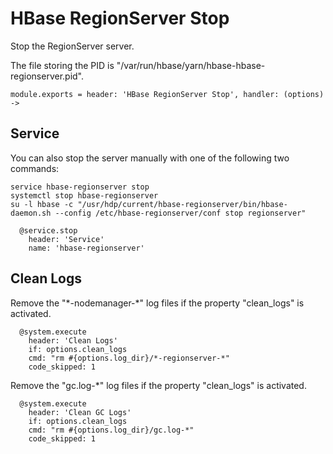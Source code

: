 
# HBase RegionServer Stop

Stop the RegionServer server.

The file storing the PID is "/var/run/hbase/yarn/hbase-hbase-regionserver.pid".

    module.exports = header: 'HBase RegionServer Stop', handler: (options) ->

## Service

You can also stop the server manually with one of the following two commands:

```
service hbase-regionserver stop
systemctl stop hbase-regionserver
su -l hbase -c "/usr/hdp/current/hbase-regionserver/bin/hbase-daemon.sh --config /etc/hbase-regionserver/conf stop regionserver"
```

      @service.stop
        header: 'Service'
        name: 'hbase-regionserver'

## Clean Logs

Remove the "\*-nodemanager-\*" log files if the property "clean_logs" is
activated.

      @system.execute
        header: 'Clean Logs'
        if: options.clean_logs
        cmd: "rm #{options.log_dir}/*-regionserver-*"
        code_skipped: 1

Remove the "gc.log-*" log files if the property "clean_logs" is activated.

      @system.execute
        header: 'Clean GC Logs'
        if: options.clean_logs
        cmd: "rm #{options.log_dir}/gc.log-*"
        code_skipped: 1
